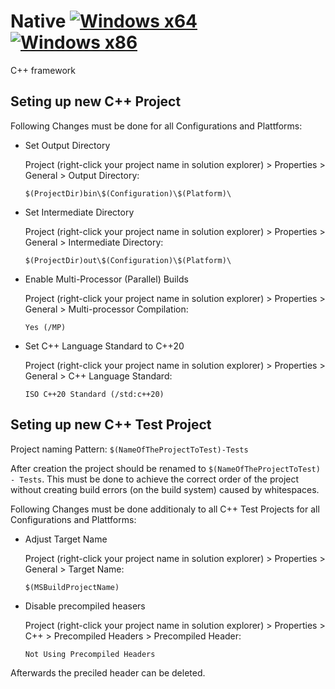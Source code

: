 # Native [![Windows x64](https://github.com/MartinKuschnik/Native/actions/workflows/windows-x64.yml/badge.svg)](https://github.com/MartinKuschnik/Native/actions/workflows/windows-x64.yml) [![Windows x86](https://github.com/MartinKuschnik/Native/actions/workflows/windows-x86.yml/badge.svg)](https://github.com/MartinKuschnik/Native/actions/workflows/windows-x86.yml)

C++ framework


## Seting up new C++ Project

Following Changes must be done for all Configurations and Plattforms:
  
 - Set Output Directory
  
   Project (right-click your project name in solution explorer) > Properties > General > Output Directory: 
  
       $(ProjectDir)bin\$(Configuration)\$(Platform)\
      
 - Set Intermediate Directory
  
   Project (right-click your project name in solution explorer) > Properties > General > Intermediate Directory: 
  
       $(ProjectDir)out\$(Configuration)\$(Platform)\  
 
- Enable Multi-Processor (Parallel) Builds

  Project (right-click your project name in solution explorer) > Properties > General > Multi-processor Compilation: 
  
      Yes (/MP)

- Set C++ Language Standard to C++20

  Project (right-click your project name in solution explorer) > Properties > General > C++ Language Standard: 
  
      ISO C++20 Standard (/std:c++20)
      
## Seting up new C++ Test Project
  
Project naming Pattern: `$(NameOfTheProjectToTest)-Tests`

After creation the project should be renamed to `$(NameOfTheProjectToTest) - Tests`. This must be done to achieve the correct order of the project without creating build errors (on the build system) caused by whitespaces.

Following Changes must be done additionaly to all C++ Test Projects for all Configurations and Plattforms:

- Adjust Target Name

    Project (right-click your project name in solution explorer) > Properties > General > Target Name: 

      $(MSBuildProjectName)

- Disable precompiled heasers

  Project (right-click your project name in solution explorer) > Properties > C++ > Precompiled Headers > Precompiled Header: 
  
      Not Using Precompiled Headers
      
Afterwards the preciled header can be deleted.
